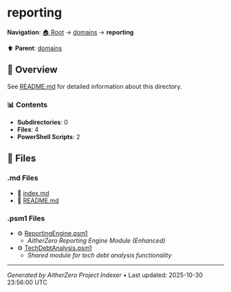 # reporting

**Navigation**: [🏠 Root](../../index.md) → [domains](../index.md) → **reporting**

⬆️ **Parent**: [domains](../index.md)

## 📖 Overview

See [README.md](./README.md) for detailed information about this directory.

### 📊 Contents

- **Subdirectories**: 0
- **Files**: 4
- **PowerShell Scripts**: 2

## 📄 Files

### .md Files

- 📝 [index.md](./index.md)
- 📝 [README.md](./README.md)

### .psm1 Files

- ⚙️ [ReportingEngine.psm1](./ReportingEngine.psm1)
  - *AitherZero Reporting Engine Module (Enhanced)*
- ⚙️ [TechDebtAnalysis.psm1](./TechDebtAnalysis.psm1)
  - *Shared module for tech debt analysis functionality*

---

*Generated by AitherZero Project Indexer* • Last updated: 2025-10-30 23:56:00 UTC

